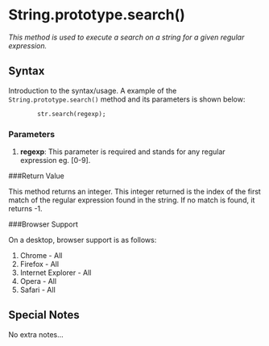 # String.prototype.search()

*This method is used to execute a search on a string for a given regular expression.*


## Syntax

Introduction to the syntax/usage. A example of the `String.prototype.search()` method  and its parameters is shown below:

```
        str.search(regexp);
```

### Parameters

1. **regexp**: This parameter is required and stands for any regular expression eg. [0-9]. 

###Return Value

This method returns an integer. This integer returned is the index of the first match of the regular expression found in the string. If no match is found, it returns -1.

###Browser Support

On a desktop, browser support is as follows:

1. Chrome - All
2. Firefox - All
3. Internet Explorer - All
4. Opera - All
5. Safari - All 


## Special Notes

No extra notes...